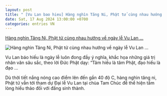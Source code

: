 ```yaml
---
layout: post
title: " [Vu Lan bao hieu] Hàng nghìn Tăng Ni, Phật tử cùng nhau hướng về ngày lễ Vu Lan ..."
date: Sat, 17 Aug 2024 13:00:00 +0700
categories: entries VN
---
```

[Hàng nghìn Tăng Ni, Phật tử cùng nhau hướng về ngày lễ Vu Lan ...](https://vietnamnet.vn/hang-nghin-tang-ni-phat-tu-cung-nhau-huong-ve-ngay-le-vu-lan-bao-hieu-2312686.html)

![Hàng nghìn Tăng Ni, Phật tử cùng nhau hướng về ngày lễ Vu Lan ...](https://static-images.vnncdn.net/vps_images_publish/000001/000003/2024/8/17/hang-nghin-tang-ni-phat-tu-cung-nhau-huong-ve-ngay-le-vu-lan-bao-hieu-552.jpeg?width=0&s=VOcc_9P2Ust7Z91ca4ztiw)

Vu Lan báo hiếu là ngày lễ luôn đong đầy ý nghĩa, khắc họa những giá trị nhân văn sâu sắc, theo lời Đức Phật dạy: “Tâm hiếu là tâm Phật, đạo hiếu là đạo ...

Dù thời tiết nắng nóng cao điểm lên đến gần 40 độ C, hàng nghìn tăng ni, Phật tử vẫn tới tham dự Đại lễ Vu Lan tại chùa Tam Chúc để thể hiện tấm lòng hiếu thảo đối với đấng sinh thành.

